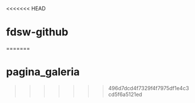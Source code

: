 <<<<<<< HEAD
# fdsw-github
=======
# pagina_galeria
>>>>>>> 496d7dcd4f7329f4f7975df1e4c3cd5f6a5121ed
